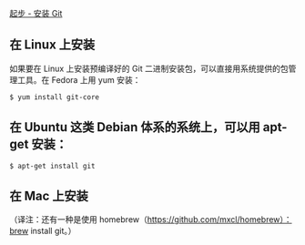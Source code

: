 [起步 - 安装 Git](https://git-scm.com/book/zh/v1/%E8%B5%B7%E6%AD%A5-%E5%AE%89%E8%A3%85-Git)

## 在 Linux 上安装
如果要在 Linux 上安装预编译好的 Git 二进制安装包，可以直接用系统提供的包管理工具。在 Fedora 上用 yum 安装：
```
$ yum install git-core
```

## 在 Ubuntu 这类 Debian 体系的系统上，可以用 apt-get 安装：
```
$ apt-get install git
```

## 在 Mac 上安装
（译注：还有一种是使用 homebrew（https://github.com/mxcl/homebrew）：brew install git。）